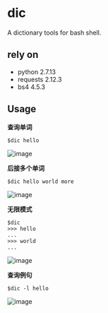 # dic
A dictionary tools for bash shell.

## rely on
- python 2.7.13
- requests 2.12.3
- bs4 4.5.3

## Usage

**查询单词**

`$dic hello`

![image](https://github.com/awakeam/dic/blob/master/images/show1.png')

**后接多个单词**

`$dic hello world more`

![image](https://github.com/awakeam/dic/blob/master/images/show2.png')

**无限模式**

```
$dic
>>> hello
...
>>> world
...
```

![image](https://github.com/awakeam/dic/blob/master/images/show3.png')

**查询例句**

`$dic -l hello`

![image](https://github.com/awakeam/dic/blob/master/images/show4.png')
